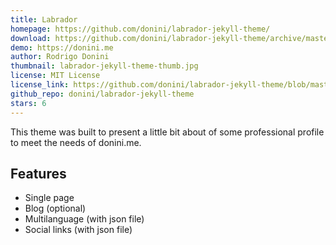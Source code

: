 ```yaml
---
title: Labrador
homepage: https://github.com/donini/labrador-jekyll-theme/
download: https://github.com/donini/labrador-jekyll-theme/archive/master.zip
demo: https://donini.me
author: Rodrigo Donini
thumbnail: labrador-jekyll-theme-thumb.jpg
license: MIT License
license_link: https://github.com/donini/labrador-jekyll-theme/blob/master/LICENSE.md
github_repo: donini/labrador-jekyll-theme
stars: 6
---
```


This theme was built to present a little bit about of some professional profile to meet the needs of donini.me.

## Features
- Single page
- Blog (optional)
- Multilanguage (with json file)
- Social links (with json file)